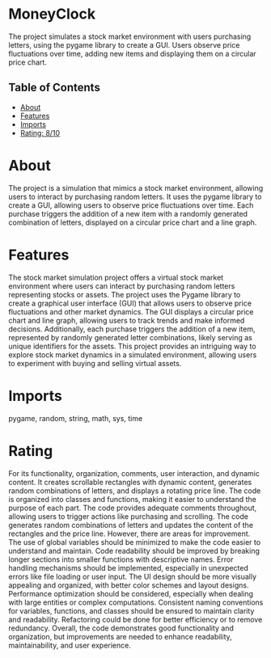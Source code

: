 # MoneyClock

The project simulates a stock market environment with users purchasing letters, using the pygame library to create a GUI. Users observe price fluctuations over time, adding new items and displaying them on a circular price chart.

## Table of Contents

- [About](#about)
- [Features](#features)
- [Imports](#Imports)
- [Rating: 8/10](#Rating)

# About

The project is a simulation that mimics a stock market environment, allowing users to interact by purchasing random letters. It uses the pygame library to create a GUI, allowing users to observe price fluctuations over time. Each purchase triggers the addition of a new item with a randomly generated combination of letters, displayed on a circular price chart and a line graph.

# Features

The stock market simulation project offers a virtual stock market environment where users can interact by purchasing random letters representing stocks or assets. The project uses the Pygame library to create a graphical user interface (GUI) that allows users to observe price fluctuations and other market dynamics. The GUI displays a circular price chart and line graph, allowing users to track trends and make informed decisions. Additionally, each purchase triggers the addition of a new item, represented by randomly generated letter combinations, likely serving as unique identifiers for the assets. This project provides an intriguing way to explore stock market dynamics in a simulated environment, allowing users to experiment with buying and selling virtual assets.

# Imports

pygame, random, string, math, sys, time

# Rating

For its functionality, organization, comments, user interaction, and dynamic content. It creates scrollable rectangles with dynamic content, generates random combinations of letters, and displays a rotating price line. The code is organized into classes and functions, making it easier to understand the purpose of each part. The code provides adequate comments throughout, allowing users to trigger actions like purchasing and scrolling. The code generates random combinations of letters and updates the content of the rectangles and the price line.
However, there are areas for improvement. The use of global variables should be minimized to make the code easier to understand and maintain. Code readability should be improved by breaking longer sections into smaller functions with descriptive names. Error handling mechanisms should be implemented, especially in unexpected errors like file loading or user input. The UI design should be more visually appealing and organized, with better color schemes and layout designs. Performance optimization should be considered, especially when dealing with large entities or complex computations. Consistent naming conventions for variables, functions, and classes should be ensured to maintain clarity and readability. Refactoring could be done for better efficiency or to remove redundancy. Overall, the code demonstrates good functionality and organization, but improvements are needed to enhance readability, maintainability, and user experience.
